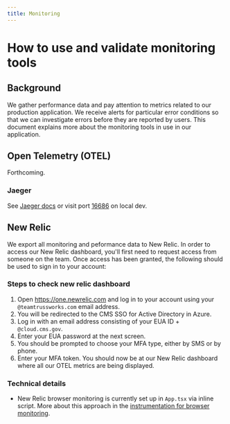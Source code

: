 ```yaml
---
title: Monitoring
---
```


# How to use and validate monitoring tools

## Background
We gather performance data and pay attention to metrics related to our production application. We receive alerts for particular error conditions so that we can investigate errors before they are reported by users. This document explains more about the monitoring tools in use in our application.

## Open Telemetry (OTEL)
Forthcoming.

### Jaeger
See [Jaeger docs](https://www.jaegertracing.io/docs/1.35/getting-started/) or visit port [16686](http://localhost:16686) on local dev.

## New Relic
We export all monitoring and peformance data to New Relic. In order to access our New Relic dashboard, you'll first need to request access from someone on the team. Once access has been granted, the following should be used to sign in to your account:

### Steps to check new relic dashboard
1. Open https://one.newrelic.com and log in to your account using your `@teamtrussworks.com` email address.
2. You will be redirected to the CMS SSO for Active Directory in Azure.
3. Log in with an email address consisting of your EUA ID + `@cloud.cms.gov`.
4. Enter your EUA password at the next screen.
5. You should be prompted to choose your MFA type, either by SMS or by phone.
6. Enter your MFA token. You should now be at our New Relic dashboard where all our OTEL metrics are being displayed.

### Technical details
- New Relic browser monitoring is currently set up in `App.tsx` via inline script. More about this approach in the [instrumentation for browser monitoring](https://docs.newrelic.com/docs/browser/new-relic-browser/page-load-timing-resources/instrumentation-browser-monitoring/).

